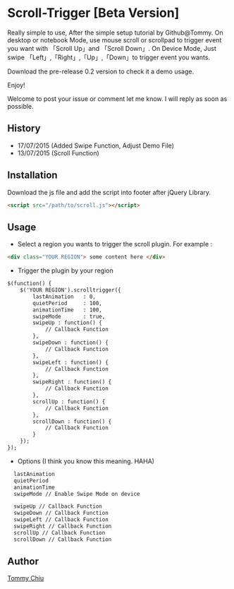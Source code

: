 # Scroll-Trigger [Beta Version]

Really simple to use, After the simple setup tutorial by Github@Tommy.
On desktop or notebook Mode, use mouse scroll or scrollpad to trigger event you want with 「Scroll Up」and 「Scroll Down」.
On Device Mode, Just swipe 「Left」,「Right」,「Up」,「Down」to trigger event you wants. 

Download the pre-release 0.2 version to check it a demo usage.

Enjoy!

Welcome to post your issue or comment let me know. 
I will reply as soon as possible.

## History
- 17/07/2015 (Added Swipe Function, Adjust Demo File)
- 13/07/2015 (Scroll Function)

## Installation
Download the js file and add the script into footer after jQuery Library.
```html
<script src="/path/to/scroll.js"></script>
```

## Usage
- Select a region you wants to trigger the scroll plugin. For example :
```html
<div class="YOUR REGION"> some content here </div>
```
- Trigger the plugin by your region
```html
$(function() {
    $('YOUR REGION').scrolltrigger({
        lastAnimation   : 0,
        quietPeriod     : 100,
        animationTime   : 100,
        swipeMode       : true,
        swipeUp : function() {
            // Callback Function
        },
        swipeDown : function() {
            // Callback Function
        },
        swipeLeft : function() {
            // Callback Function
        },
        swipeRight : function() {
            // Callback Function
        },
        scrollUp : function() {
            // Callback Function
        },
        scrollDown : function() {
            // Callback Function
        }
    });
});
```
- Options (I think you know this meaning. HAHA)
```html
  lastAnimation
  quietPeriod
  animationTime
  swipeMode // Enable Swipe Mode on device

  swipeUp // Callback Function
  swipeDown // Callback Function
  swipeLeft // Callback Function
  swipeRight // Callback Function
  scrollUp // Callback Function
  scrollDown // Callback Function
```

## Author
[Tommy Chiu](https://github.com/tommychoo)
